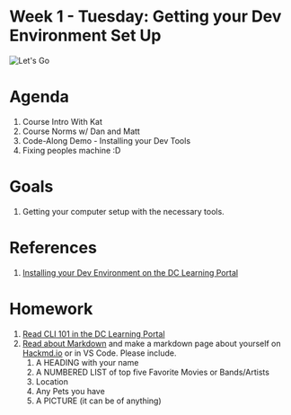 # Week 1 - Tuesday: Getting your Dev Environment Set Up

![Let's Go](https://media.giphy.com/media/CjmvTCZf2U3p09Cn0h/giphy.gif)

# Agenda
1. Course Intro With Kat
1. Course Norms w/ Dan and Matt
1. Code-Along Demo - Installing your Dev Tools
1. Fixing peoples machine :D

# Goals
1. Getting your computer setup with the necessary tools.
 
# References
1. [Installing your Dev Environment on the DC Learning Portal](https://learn.digitalcrafts.com/flex/lessons/dev-fundamentals/setup/#overview)
 
# Homework
1. [Read CLI 101 in the DC Learning Portal](https://learn.digitalcrafts.com/flex/lessons/dev-fundamentals/cli-101/#learning-objectives)
1. [Read about Markdown](https://guides.github.com/features/mastering-markdown/) and make a markdown page about yourself on [Hackmd.io](https://hackmd.io/) or in VS Code. Please include.
    1. A HEADING with your name
    1. A NUMBERED LIST of top five Favorite Movies or Bands/Artists
    1. Location
    1. Any Pets you have
    1. A PICTURE (it can be of anything)




